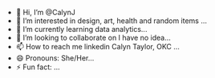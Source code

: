 - 👋 Hi, I’m @CalynJ
- 👀 I’m interested in design, art, health and random items ...
- 🌱 I’m currently learning  data analytics...
- 💞️ I’m looking to collaborate on I have no idea...
- 📫 How to reach me linkedin Calyn Taylor, OKC ...
- 😄 Pronouns: She/Her...
- ⚡ Fun fact: ...

<!---
CalynJ/CalynJ is a ✨ special ✨ repository because its `README.md` (this file) appears on your GitHub profile.
You can click the Preview link to take a look at your changes.
--->
